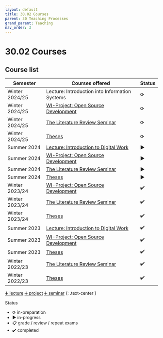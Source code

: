 ```yaml
---
layout: default
title: 30.02 Courses
parent: 30 Teaching Processes
grand_parent: Teaching
nav_order: 3
---
```


# 30.02 Courses

## Course list

**Semester** | **Courses offered** | **Status** |
--- | --- | --- |
Winter 2024/25 | Lecture: Introduction into Information Systems | ⟳ |
Winter 2024/25 | [WI-Project: Open Source Development](../33_projects/33.04.osd-ws24-25.html) | ⟳ |
Winter 2024/25 | [The Literature Review Seminar](../34_seminars/34.04.lrsem-ws25-25.html) | ⟳ |
Winter 2024/25 | [Theses](../35_theses.html) | ⟳ |
Summer 2024 | [Lecture: Introduction to Digital Work](../32_lectures/32.02.idw-ss24.html) | ▶ |
Summer 2024 | [WI-Project: Open Source Development](../33_projects/33.03.osd-ss24.html) | ▶ |
Summer 2024 | [The Literature Review Seminar](../34_seminars/34.03.lrsem-ss24.html) | ▶ |
Summer 2024 | [Theses](../35_theses.html) | ▶ |
Winter 2023/24 | [WI-Project: Open Source Development](../33_projects/33.02.osd-ws23-24.html) | ✔️ |
Winter 2023/24 | [The Literature Review Seminar](../34_seminars/34.02.lrsem-ws23-24.html) | ✔️ |
Winter 2023/24 | [Theses](../35_theses.html) | ✔️ |
Summer 2023 | [Lecture: Introduction to Digital Work](../32_lectures/32.01.idw-ss23.html) | ✔️ |
Summer 2023 | [WI-Project: Open Source Development](../33_projects/33.01.osd-ss23.html) | ✔️ |
Summer 2023 | [Theses](../35_theses.html) | ✔️ |
Winter 2022/23 | [The Literature Review Seminar](../34_seminars/34.01.lrsem-ws22-23.html) | ✔️ |
Winter 2022/23 | [Theses](../35_theses.html) | ✔️ |

[➕ lecture](30.10.lecture.html) [➕ project](30.12.projects.html) [➕ seminar](30.11.seminars.html)
{: .text-center }

Status

- ⟳ in-preparation
- ▶ in-progress
- 📋 grade / review / repeat exams
- ✔️ completed
